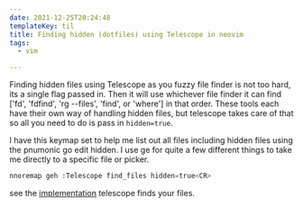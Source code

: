 ```yaml
---
date: 2021-12-25T20:24:48
templateKey: til
title: Finding hidden (dotfiles) using Telescope in neovim
tags:
  - vim

---
```


Finding hidden files using Telescope as you fuzzy file finder is not too
hard, its a single flag passed in.  Then it will use whichever file
finder it can find ['fd', 'fdfind', 'rg --files', 'find', or 'where'] in
that order.  These tools each have their own way of handling hidden
files, but telescope takes care of that so all you need to do is pass in
`hidden=true`.

I have this keymap set to help me list out all files including hidden
files using the pnumonic go edit hidden.  I use ge for quite a few
different things to take me directly to a specific file or picker.

``` python
nnoremap geh :Telescope find_files hidden=true<CR>
```


see the
[implementation](https://github.com/nvim-telescope/telescope.nvim/blob/82e3cc322ad87b262aef092cb7475e769740e83a/lua/telescope/builtin/files.lua#L167-L184)
telescope finds your files.
